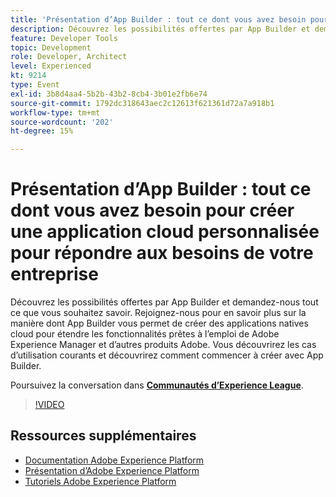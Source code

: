 ```yaml
---
title: 'Présentation d’App Builder : tout ce dont vous avez besoin pour créer une application cloud personnalisée pour répondre aux besoins de votre entreprise'
description: Découvrez les possibilités offertes par App Builder et demandez-nous tout ce que vous souhaitez savoir. Rejoignez-nous pour en savoir plus sur la manière dont App Builder vous permet de créer des applications natives cloud pour étendre les fonctionnalités prêtes à l’emploi de Adobe Experience Manager et d’autres produits Adobe. Vous découvrirez les cas d’utilisation courants et découvrirez comment commencer à créer avec App Builder.
feature: Developer Tools
topic: Development
role: Developer, Architect
level: Experienced
kt: 9214
type: Event
exl-id: 3b8d4aa4-5b2b-43b2-8cb4-3b01e2fb6e74
source-git-commit: 1792dc318643aec2c12613f621361d72a7a918b1
workflow-type: tm+mt
source-wordcount: '202'
ht-degree: 15%

---
```


# Présentation d’App Builder : tout ce dont vous avez besoin pour créer une application cloud personnalisée pour répondre aux besoins de votre entreprise

Découvrez les possibilités offertes par App Builder et demandez-nous tout ce que vous souhaitez savoir. Rejoignez-nous pour en savoir plus sur la manière dont App Builder vous permet de créer des applications natives cloud pour étendre les fonctionnalités prêtes à l’emploi de Adobe Experience Manager et d’autres produits Adobe. Vous découvrirez les cas d’utilisation courants et découvrirez comment commencer à créer avec App Builder.

Poursuivez la conversation dans **[Communautés d’Experience League](https://adobe.ly/3AYeJlv)**.

>[!VIDEO](https://video.tv.adobe.com/v/337767/?quality=12&learn=on&hidetitle=true)

## Ressources supplémentaires

- [Documentation Adobe Experience Platform](https://experienceleague.adobe.com/docs/experience-platform.html?lang=fr)
- [Présentation d’Adobe Experience Platform](https://experienceleague.adobe.com/docs/experience-platform/landing/home.html?lang=fr)
- [Tutoriels Adobe Experience Platform](https://experienceleague.adobe.com/docs/platform-learn/tutorials/overview.html?lang=fr)

